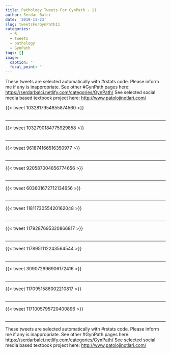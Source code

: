 ```yaml
---
title: Pathology Tweets For GynPath - 11
author: Serdar Balci
date: '2019-11-23'
slug: tweetsForGynPath11
categories:
  - R
  - tweets
  - pathology
  - GynPath
tags: []
image:
  caption: ''
  focal_point: ''
---
```



These tweets are selected automatically with #rstats code. Please inform me if any is inappropriate.
See other #GynPath pages here: https://serdarbalci.netlify.com/categories/GynPath/ 
See selected social media based textbook project here: http://www.patolojinotlari.com/

{{< tweet 1032817954855874560 >}}
<br>
<br>
<hr>
{{< tweet 1032790184775929858 >}}
<br>
<br>
<hr>
{{< tweet 961874166516350977 >}}
<br>
<br>
<hr>
{{< tweet 920587004856774656 >}}
<br>
<br>
<hr>
{{< tweet 603601672712134656 >}}
<br>
<br>
<hr>
{{< tweet 1181173055420162048 >}}
<br>
<br>
<hr>
{{< tweet 1179287695320866817 >}}
<br>
<br>
<hr>
{{< tweet 1178951112243564544 >}}
<br>
<br>
<hr>
{{< tweet 309072996906172416 >}}
<br>
<br>
<hr>
{{< tweet 1170951586002210817 >}}
<br>
<br>
<hr>
{{< tweet 1171005795720400896 >}}
<br>
<br>
<hr>


These tweets are selected automatically with #rstats code. Please inform me if any is inappropriate.
See other #GynPath pages here: https://serdarbalci.netlify.com/categories/GynPath/ 
See selected social media based textbook project here: http://www.patolojinotlari.com/
